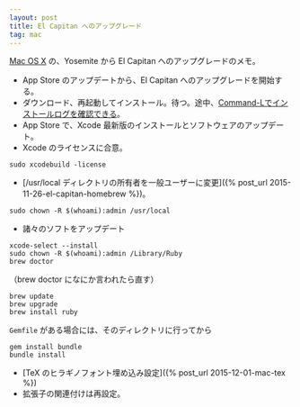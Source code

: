 ```yaml
---
layout: post
title: El Capitan へのアップグレード
tag: mac
---
```

[Mac OS X](http://www.apple.com/jp/osx/) の、Yosemite から El Capitan へのアップグレードのメモ。

* App Store のアップデートから、El Capitan へのアップグレードを開始する。
* ダウンロード、再起動してインストール。待つ。途中、[Command-Lでインストールログを確認できる](http://www.softantenna.com/wp/mac/yosemite-upgrade-tips-for-homebrew/)。
* App Store で、Xcode 最新版のインストールとソフトウェアのアップデート。
* Xcode のライセンスに合意。

~~~
sudo xcodebuild -license
~~~

* [/usr/local ディレクトリの所有者を一般ユーザーに変更]({% post_url 2015-11-26-el-capitan-homebrew %})。

~~~
sudo chown -R $(whoami):admin /usr/local
~~~

* 諸々のソフトをアップデート

~~~
xcode-select --install
sudo chown -R $(whoami):admin /Library/Ruby
brew doctor
~~~

（brew doctor になにか言われたら直す）

~~~
brew update
brew upgrade
brew install ruby
~~~

`Gemfile` がある場合には、そのディレクトリに行ってから

~~~
gem install bundle
bundle install
~~~

* [TeX のヒラギノフォント埋め込み設定]({% post_url 2015-12-01-mac-tex %})
* 拡張子の関連付けは再設定。


